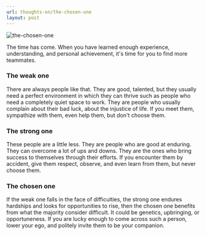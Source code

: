 ```yaml
---
url: thoughts-on/the-chosen-one
layout: post
---
```


![the-chosen-one][the-chosen-one]

The time has come. When you have learned enough experience, understanding, and personal achievement, it's time for you to find more teammates.

### The weak one

There are always people like that. They are good, talented, but they usually need a perfect environment in which they can thrive such as people who need a completely quiet space to work. They are people who usually complain about their bad luck, about the injustice of life. If you meet them, sympathize with them, even help them, but don't choose them.

### The strong one

These people are a little less. They are people who are good at enduring. They can overcome a lot of ups and downs. They are the ones who bring success to themselves through their efforts. If you encounter them by accident, give them respect, observe, and even learn from them, but never choose them.

### The chosen one

If the weak one falls in the face of difficulties, the strong one endures hardships and looks for opportunities to rise, then the chosen one benefits from what the majority consider difficult. It could be genetics, upbringing, or opportuneness. If you are lucky enough to come across such a person, lower your ego, and politely invite them to be your companion.

<!-- MARKDOWN LINKS & IMAGES -->

[the-chosen-one]: /assets/images/thoughts-on/the-chosen-one/the-chosen-one.jpg
